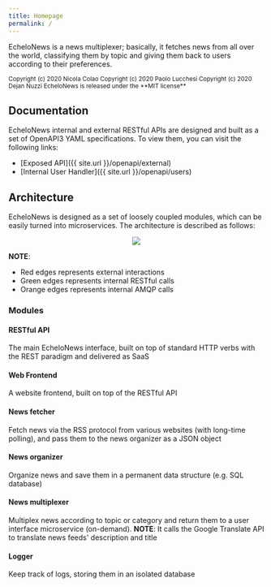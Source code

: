 ```yaml
---
title: Homepage
permalink: /
---
```


EcheloNews is a news multiplexer; basically, it fetches news from all over the
world, classifying them by topic and giving them back to users according to
their preferences.

<small>
Copyright (c) 2020 Nicola Colao  
Copyright (c) 2020 Paolo Lucchesi  
Copyright (c) 2020 Dejan Nuzzi  
EcheloNews is released under the **MIT license**
</small>

## Documentation

EcheloNews internal and external RESTful APIs are designed and built as a set
of OpenAPI3 YAML specifications. To view them, you can visit the following
links:

* [Exposed API]({{ site.url }}/openapi/external)
* [Internal User Handler]({{ site.url }}/openapi/users)

## Architecture

EcheloNews is designed as a set of loosely coupled modules, which can be easily
turned into microservices. The architecture is described as follows:

<p align="center">
  <img src="{{ site.url }}/architecture/architecture.png" />
</p>

**NOTE**:

* Red edges represents external interactions
* Green edges represents internal RESTful calls
* Orange edges represents internal AMQP calls

### Modules

#### RESTful API
The main EcheloNews interface, built on top of standard HTTP verbs with the
REST paradigm and delivered as SaaS

#### Web Frontend
A website frontend, built on top of the RESTful API

#### News fetcher
Fetch news via the RSS protocol from various websites (with long-time
polling), and pass them to the news organizer as a JSON object

#### News organizer
Organize news and save them in a permanent data structure (e.g. SQL database)

#### News multiplexer
Multiplex news according to topic or category and return them to a user
interface microservice (on-demand).
**NOTE**: It calls the Google Translate API to translate news feeds'
description and title

#### Logger
Keep track of logs, storing them in an isolated database
